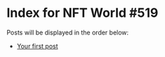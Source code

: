 # Index for NFT World #519
Posts will be displayed in the order below:

- [Your first post](./001-first.md)

